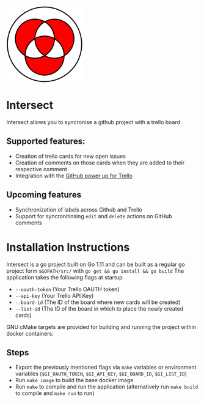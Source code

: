 ![Intersect Logo](https://raw.githubusercontent.com/mauromsl/Intersect/master/intersect-logo.png)
# Intersect

Intersect allows you to syncronise a github project with a trello board

## Supported features:

 - Creation of trello cards for new open issues
 - Creation of comments on those cards when they are added to their respective comment
 - Integration with the [GitHub power up for Trello]( https://trello.com/power-ups/55a5d916446f517774210004/github)

## Upcoming features
 - Synchronization of labels across Github and Trello
 - Support for syncronitinsing `edit` and `delete` actions on GitHub comments


# Installation Instructions
Intersect is a go project built on Go 1.11 and can be built as a regular go project form `$GOPATH/src/` with `go get && go install && go build`
The application takes the following flags at startup

- `--oauth-token` (Your Trello OAUTH token)
- `--api-key` (Your Trello API Key)
- `--board-id` (The ID of the board where new cards will be created)
- `--list-id` (The ID of the board in which to place the newly created cards)

GNU cMake targets are provided for building and running the project within docker containers:

## Steps
 - Export the previously mentioned flags via `make` variables or environment variables (`$GI_OAUTH_TOKEN`, `$GI_API_KEY`, `$GI_BOARD_ID`, `$GI_LIST_ID`)
 - Run `make image` to build the base docker image
 - Run `make` to compile and run the application (alternatively run `make build` to compile and `make run` to run)
